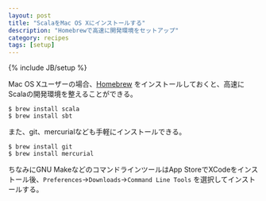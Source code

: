 ```yaml
---
layout: post
title: "ScalaをMac OS Xにインストールする"
description: "Homebrewで高速に開発環境をセットアップ"
category: recipes
tags: [setup]
---
```

{% include JB/setup %}

Mac OS Xユーザーの場合、[Homebrew](http://mxcl.github.com/homebrew/) をインストールしておくと、高速にScalaの開発環境を整えることができる。

	
	$ brew install scala
	$ brew install sbt
	
また、git、mercurialなども手軽にインストールできる。

	$ brew install git
	$ brew install mercurial
	
	
ちなみにGNU MakeなどのコマンドラインツールはApp StoreでXCodeをインストール後、`Preferences`->`Downloads`->`Command Line Tools` を選択してインストールする。
	
	
